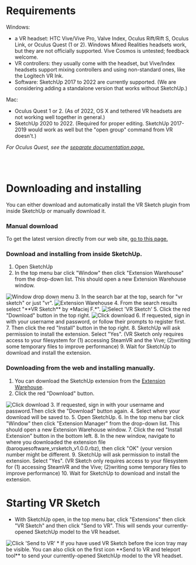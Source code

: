# Requirements

Windows:

* a VR headset: HTC Vive/Vive Pro, Valve Index, Oculus Rift/Rift S, Oculus Link, or Oculus Quest (1 or 2).  Windows Mixed Realities headsets work, but they are not officially supported.  Vive Cosmos is untested; feedback welcome.
* VR controllers: they usually come with the headset, but Vive/Index headsets support mixing controllers and using non-standard ones, like the Logitech VR Ink.
* Software: SketchUp 2017 to 2022 are currently supported. (We are considering adding a standalone version that works without SketchUp.)

Mac:

* Oculus Quest 1 or 2.  (As of 2022, OS X and tethered VR headsets are not working well together in general.)
* SketchUp 2020 to 2022.  (Required for proper editing.  SketchUp 2017-2019 would work as well but the "open group" command from VR doesn't.)

*For Oculus Quest, see the <a href="docs-getting-started-quest.html">separate documentation page.</a>*

<br><br>

# Downloading and installing

You can either download and automatically install the VR Sketch plugin from inside SketchUp or manually download it.

### Manual download
To get the latest version directly from our web site, <a href="https://vrsketch.eu/downloads.html">go to this page.</a>

### Download and installing from inside SketchUp.
  1. Open SketchUp
  2. In the top menu bar click "Window" then click "Extension Warehouse" from the drop-down list. This should open a new Extension Warehouse window.
  <img class="img-fluid shadow my-3" src="./img/docs/window-drop-down-menu.png" alt="Window drop down menu"> 
  3. In the search bar at the top, search for "vr sketch" or just "vr". 
  <img class="img-fluid shadow my-3" src="./img/docs/warehouse.png" alt="Extension Warehouse"> 
  4. From the search results select "**VR Sketch** by *Maciej F.*". 
  <img class="img-fluid shadow my-3" src="./img/docs/search.png" alt="Select 'VR Sketch'"> 
  5. Click the red "Download" button in the top right. 
  <img class="img-fluid shadow my-3" src="./img/docs/found.png" alt="Click download"> 
  6. If requested, sign in with your username and password, or follow their prompts to register first.
  7. Then click the red "Install" button in the top right.
  8. SketchUp will ask permission to install the extension. Select "Yes". (VR Sketch only requires access to your filesystem for (1) accessing SteamVR and the Vive; (2)writing some temporary files to improve performance)
  9. Wait for SketchUp to download and install the extension.

### Downloading from the web and installing manually.
  1. You can download the SketchUp extension from the [Extension Warehouse](https://extensions.sketchup.com/en/content/lightscape-vr-designer "Extension Warehouse"). 
  2. Click the red "Download" button. 
  <img class="img-fluid shadow my-3" src="./img/docs/browser.png" alt="Click download"> 
  3. If requested, sign in with your username and password.Then click the "Download" button again.
  4. Select where your download will be saved to.
  5. Open SketchUp.
  6. In the top menu bar click "Window" then click "Extension Manager" from the drop-down list. This should open a new Extension Warehouse window. 
  7. Click the red "Install Extension" button in the bottom left. 
  8. In the new window, navigate to where you downloaded the extension file (baroquesoftware_vrsketch_v1.0.0.rbz), then click "OK" (your version number might be different.
  9. SketchUp will ask permission to install the extension. Select "Yes". (VR Sketch only requires access to your filesystem for (1) accessing SteamVR and the Vive; (2)writing some temporary files to improve performance)
  10. Wait for SketchUp to download and install the extension.

# Starting VR Sketch

* With SketchUp open, in the top menu bar, click "Extensions" then click "VR Sketch" and then click "Send to VR". This will sends your currently-opened SketchUp model to the VR headset. 
<img class="img-fluid shadow my-3" src="./img/docs/menu-vr.png" alt="Click 'Send to VR'"> 
* If you have used VR Sketch before the icon tray may be visible. You can also click on the first icon **Send to VR and teleport tool** to send your currently-opened SketchUp model to the VR headset. 
